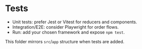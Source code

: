 # Tests

- Unit tests: prefer Jest or Vitest for reducers and components.
- Integration/E2E: consider Playwright for order flows.
- Run: add your chosen framework and expose `npm test`.

This folder mirrors `src`/`app` structure when tests are added.
